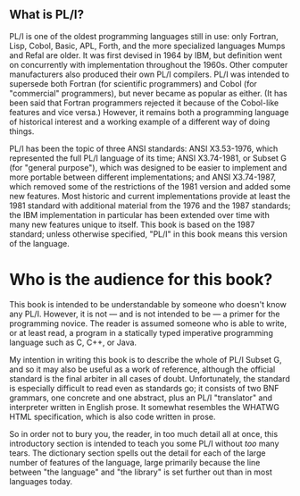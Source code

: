 ## What is PL/I?

PL/I is one of the oldest programming languages still in use:
only Fortran, Lisp, Cobol, Basic, APL, Forth, and the
more specialized languages Mumps and Refal are older.
It was first devised in 1964 by IBM, but definition went on
concurrently with implementation throughout the 1960s.
Other computer manufacturers also produced their own PL/I
compilers.  PL/I was intended to supersede both Fortran
(for scientific programmers) and Cobol (for "commercial"
programmers), but never became as popular as either.
(It has been said that Fortran programmers rejected it
because of the Cobol-like features and vice versa.)
However, it remains both a programming language of historical
interest and a working example of a different way of doing things.

PL/I has been the topic of three ANSI standards: ANSI X3.53-1976,
which represented the full PL/I language of its time; ANSI X3.74-1981,
or Subset G (for "general purpose"), which was designed to be
easier to implement and more portable between different implementations;
and ANSI X3.74-1987, which removed some of the restrictions of the 1981 version
and added some new features.  Most historic and current implementations
provide at least the 1981 standard with additional material from the
1976 and the 1987 standards; the IBM implementation in particular has
been extended over time with many new features unique to itself.
This book is based on the 1987 standard; unless otherwise specified,
"PL/I" in this book means this version of the language.

# Who is the audience for this book?

This book is intended to be understandable by someone who doesn't know
any PL/I. However, it is not — and is not intended to be — a primer
for the programming novice. The reader is assumed
someone who is able to write, or at least read, a program
in a statically typed imperative programming language such as
C, C++, or Java.

My intention in writing this book is to describe the whole of 
PL/I Subset G, and so it may also be useful as a work of reference,
although the official standard is the final arbiter in all cases of doubt.
Unfortunately, the standard is especially difficult
to read even as standards go;
it consists of two BNF grammars, one concrete and one abstract,
plus an  PL/I "translator" and interpreter written in English prose.
It somewhat resembles the WHATWG HTML specification,
which is also code written in prose.

So in order not to bury you, the reader,
in too much detail all at once,
this introductory section is intended to teach you some PL/I without *too*
many tears. The dictionary section spells out the detail for each
of the large number of features of the language, large primarily
because the line between "the language" and "the library" is set
further out than in most languages today.

